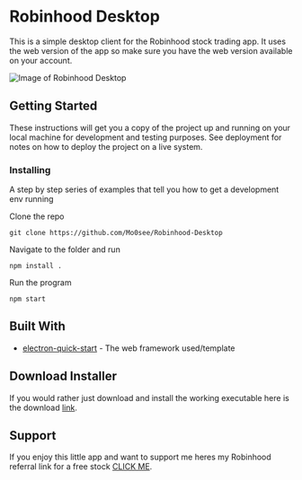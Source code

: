 # Robinhood Desktop

This is a simple desktop client for the Robinhood stock trading app. It uses the web version of the app so make sure you have the web version available on your account.

![Image of Robinhood Desktop](https://cdn.discordapp.com/attachments/519568224745160705/568501264028008458/e7237146a9f28ca0510acce41b4a65c4.png)

## Getting Started

These instructions will get you a copy of the project up and running on your local machine for development and testing purposes. See deployment for notes on how to deploy the project on a live system.

### Installing

A step by step series of examples that tell you how to get a development env running

Clone the repo

```
git clone https://github.com/Mo0see/Robinhood-Desktop
```

Navigate to the folder and run

```
npm install .
```

Run the program

```
npm start
```

## Built With

* [electron-quick-start](https://github.com/electron/electron-quick-start) - The web framework used/template

## Download Installer

If you would rather just download and install the working executable here is the download [link](https://www.dropbox.com/s/9o5ahbe7pv1lb5a/Robinhood%20Installer.exe?dl=1).

## Support

If you enjoy this little app and want to support me heres my Robinhood referral link for a free stock [CLICK ME](https://share.robinhood.com/christs4432).
